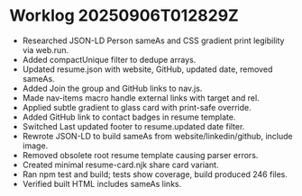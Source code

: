 # Worklog 20250906T012829Z
- Researched JSON-LD Person sameAs and CSS gradient print legibility via web.run.
- Added compactUnique filter to dedupe arrays.
- Updated resume.json with website, GitHub, updated date, removed sameAs.
- Added Join the group and GitHub links to nav.js.
- Made nav-items macro handle external links with target and rel.
- Applied subtle gradient to glass card with print-safe override.
- Added GitHub link to contact badges in resume template.
- Switched Last updated footer to resume.updated date filter.
- Rewrote JSON-LD to build sameAs from website/linkedin/github, include image.
- Removed obsolete root resume template causing parser errors.
- Created minimal resume-card.njk share card variant.
- Ran npm test and build; tests show coverage, build produced 246 files.
- Verified built HTML includes sameAs links.
